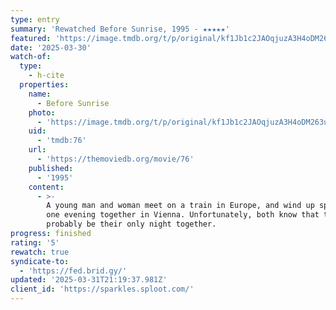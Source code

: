 ```yaml
---
type: entry
summary: 'Rewatched Before Sunrise, 1995 - ★★★★★'
featured: 'https://image.tmdb.org/t/p/original/kf1Jb1c2JAOqjuzA3H4oDM263uB.jpg'
date: '2025-03-30'
watch-of:
  type:
    - h-cite
  properties:
    name:
      - Before Sunrise
    photo:
      - 'https://image.tmdb.org/t/p/original/kf1Jb1c2JAOqjuzA3H4oDM263uB.jpg'
    uid:
      - 'tmdb:76'
    url:
      - 'https://themoviedb.org/movie/76'
    published:
      - '1995'
    content:
      - >-
        A young man and woman meet on a train in Europe, and wind up spending
        one evening together in Vienna. Unfortunately, both know that this will
        probably be their only night together.
progress: finished
rating: '5'
rewatch: true
syndicate-to:
  - 'https://fed.brid.gy/'
updated: '2025-03-31T21:19:37.981Z'
client_id: 'https://sparkles.sploot.com/'
---
```


